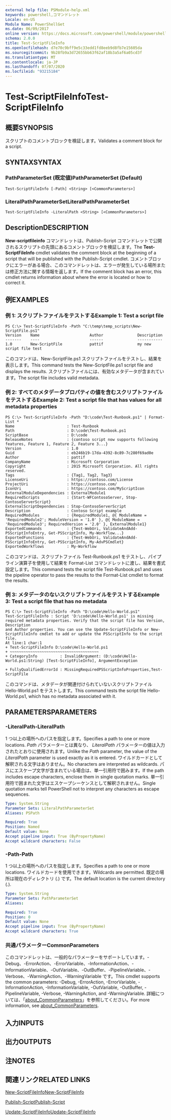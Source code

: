 ```yaml
---
external help file: PSModule-help.xml
keywords: powershell,コマンドレット
Locale: en-US
Module Name: PowerShellGet
ms.date: 06/09/2017
online version: https://docs.microsoft.com/powershell/module/powershellget/test-scriptfileinfo?view=powershell-5.1&WT.mc_id=ps-gethelp
schema: 2.0.0
title: Test-ScriptFileInfo
ms.openlocfilehash: d7e70c9bff9e5c33edd1fd8eeb9d8fb7e15605da
ms.sourcegitcommit: 9b28fb9a3d72655bb63f62af18b3a5af6a05cd3f
ms.translationtype: MT
ms.contentlocale: ja-JP
ms.lasthandoff: 07/07/2020
ms.locfileid: "93215184"
---
```

# <span data-ttu-id="07451-103">Test-ScriptFileInfo</span><span class="sxs-lookup"><span data-stu-id="07451-103">Test-ScriptFileInfo</span></span>

## <span data-ttu-id="07451-104">概要</span><span class="sxs-lookup"><span data-stu-id="07451-104">SYNOPSIS</span></span>
<span data-ttu-id="07451-105">スクリプトのコメントブロックを検証します。</span><span class="sxs-lookup"><span data-stu-id="07451-105">Validates a comment block for a script.</span></span>

## <span data-ttu-id="07451-106">SYNTAX</span><span class="sxs-lookup"><span data-stu-id="07451-106">SYNTAX</span></span>

### <span data-ttu-id="07451-107">PathParameterSet (既定値)</span><span class="sxs-lookup"><span data-stu-id="07451-107">PathParameterSet (Default)</span></span>

```
Test-ScriptFileInfo [-Path] <String> [<CommonParameters>]
```

### <span data-ttu-id="07451-108">LiteralPathParameterSet</span><span class="sxs-lookup"><span data-stu-id="07451-108">LiteralPathParameterSet</span></span>

```
Test-ScriptFileInfo -LiteralPath <String> [<CommonParameters>]
```

## <span data-ttu-id="07451-109">Description</span><span class="sxs-lookup"><span data-stu-id="07451-109">DESCRIPTION</span></span>

<span data-ttu-id="07451-110">**New-scriptfileinfo** コマンドレットは、Publish-Script コマンドレットで公開されるスクリプトの先頭にあるコメントブロックを検証します。</span><span class="sxs-lookup"><span data-stu-id="07451-110">The **Test-ScriptFileInfo** cmdlet validates the comment block at the beginning of a script that will be published with the Publish-Script cmdlet.</span></span>
<span data-ttu-id="07451-111">コメントブロックにエラーがある場合、このコマンドレットは、エラーが発生している場所または修正方法に関する情報を返します。</span><span class="sxs-lookup"><span data-stu-id="07451-111">If the comment block has an error, this cmdlet returns information about where the error is located or how to correct it.</span></span>

## <span data-ttu-id="07451-112">例</span><span class="sxs-lookup"><span data-stu-id="07451-112">EXAMPLES</span></span>

### <span data-ttu-id="07451-113">例 1: スクリプトファイルをテストする</span><span class="sxs-lookup"><span data-stu-id="07451-113">Example 1: Test a script file</span></span>

```
PS C:\> Test-ScriptFileInfo -Path "C:\temp\temp_scripts\New-ScriptFile.ps1"
Version    Name                      Author               Description
-------    ----                      ------               -----------
1.0        New-ScriptFile            pattif               my new script file test
```

<span data-ttu-id="07451-114">このコマンドは、New-ScriptFile.ps1 スクリプトファイルをテストし、結果を表示します。</span><span class="sxs-lookup"><span data-stu-id="07451-114">This command tests the New-ScriptFile.ps1 script file and displays the results.</span></span>
<span data-ttu-id="07451-115">スクリプトファイルには、有効なメタデータが含まれています。</span><span class="sxs-lookup"><span data-stu-id="07451-115">The script file includes valid metadata.</span></span>

### <span data-ttu-id="07451-116">例 2: すべてのメタデータプロパティの値を含むスクリプトファイルをテストする</span><span class="sxs-lookup"><span data-stu-id="07451-116">Example 2: Test a script file that has values for all metadata properties</span></span>

```
PS C:\> Test-ScriptFileInfo -Path "D:\code\Test-Runbook.ps1" | Format-List *
Name                       : Test-Runbook
Path                       : D:\code\Test-Runbook.ps1
ScriptBase                 : D:\code
ReleaseNotes               : {contoso script now supports following features, Feature 1, Feature 2, Feature 3...}
Version                    : 1.0
Guid                       : eb246b19-17da-4392-8c89-7c280f69ad0e
Author                     : pattif
CompanyName                : Microsoft Corporation
Copyright                  : 2015 Microsoft Corporation. All rights reserved.
Tags                       : {Tag1, Tag2, Tag3}
LicenseUri                 : https://contoso.com/License
ProjectUri                 : https://contoso.com/
IconUri                    : https://contoso.com/MyScriptIcon
ExternalModuleDependencies : ExternalModule1
RequiredScripts            : {Start-WFContosoServer, Stop-ContosoServerScript}
ExternalScriptDependencies : Stop-ContosoServerScript
Description                : Contoso Script example
RequiredModules            : {RequiredModule1, @{ ModuleName = 'RequiredModule2'; ModuleVersion = '1.0' }, @{ ModuleName = 'RequiredModule3'; RequiredVersion = '2.0' }, ExternalModule1}
ExportedCommands           : {Test-WebUri, ValidateAndAdd-PSScriptInfoEntry, Get-PSScriptInfo, My-Workflow...}
ExportedFunctions          : {Test-WebUri, ValidateAndAdd-PSScriptInfoEntry, Get-PSScriptInfo, My-AdvPSCmdlet}
ExportedWorkflows          : My-Workflow
```

<span data-ttu-id="07451-117">このコマンドは、スクリプトファイル Test-Runbook.ps1 をテストし、パイプライン演算子を使用して結果を Format-List コマンドレットに渡し、結果を書式設定します。</span><span class="sxs-lookup"><span data-stu-id="07451-117">This command tests the script file Test-Runbook.ps1 and uses the pipeline operator to pass the results to the Format-List cmdlet to format the results.</span></span>

### <span data-ttu-id="07451-118">例 3: メタデータのないスクリプトファイルをテストする</span><span class="sxs-lookup"><span data-stu-id="07451-118">Example 3: Test a script file that has no metadata</span></span>

```
PS C:\> Test-ScriptFileInfo -Path "D:\code\Hello-World.ps1"
Test-ScriptFileInfo : Script 'D:\code\Hello-World.ps1' is missing required metadata properties. Verify that the script file has Version, Description
and Author properties. You can use the Update-ScriptFileInfo or New-ScriptFileInfo cmdlet to add or update the PSScriptInfo to the script file.
At line:1 char:1
+ Test-ScriptFileInfo D:\code\Hello-World.ps1
+ ~~~~~~~~~~~~~~~~~~~~~~~~~~~~~~~~~~~~~~~
+ CategoryInfo          : InvalidArgument: (D:\code\Hello-World.ps1:String) [Test-ScriptFileInfo], ArgumentException

+ FullyQualifiedErrorId : MissingRequiredPSScriptInfoProperties,Test-ScriptFile
```

<span data-ttu-id="07451-119">このコマンドは、メタデータが関連付けられていないスクリプトファイル Hello-World.ps1 をテストします。</span><span class="sxs-lookup"><span data-stu-id="07451-119">This command tests the script file Hello-World.ps1, which has no metadata associated with it.</span></span>

## <span data-ttu-id="07451-120">PARAMETERS</span><span class="sxs-lookup"><span data-stu-id="07451-120">PARAMETERS</span></span>

### <span data-ttu-id="07451-121">-LiteralPath</span><span class="sxs-lookup"><span data-stu-id="07451-121">-LiteralPath</span></span>

<span data-ttu-id="07451-122">1 つ以上の場所へのパスを指定します。</span><span class="sxs-lookup"><span data-stu-id="07451-122">Specifies a path to one or more locations.</span></span>
<span data-ttu-id="07451-123">*Path* パラメーターとは異なり、 *LiteralPath* パラメーターの値は入力されたとおりに使用されます。</span><span class="sxs-lookup"><span data-stu-id="07451-123">Unlike the *Path* parameter, the value of the *LiteralPath* parameter is used exactly as it is entered.</span></span>
<span data-ttu-id="07451-124">ワイルドカードとして解釈される文字はありません。</span><span class="sxs-lookup"><span data-stu-id="07451-124">No characters are interpreted as wildcards.</span></span>
<span data-ttu-id="07451-125">パスにエスケープ文字が含まれている場合は、単一引用符で囲みます。</span><span class="sxs-lookup"><span data-stu-id="07451-125">If the path includes escape characters, enclose them in single quotation marks.</span></span>
<span data-ttu-id="07451-126">単一引用符で囲まれた文字はエスケープシーケンスとして解釈されません。</span><span class="sxs-lookup"><span data-stu-id="07451-126">Single quotation marks tell PowerShell not to interpret any characters as escape sequences.</span></span>

```yaml
Type: System.String
Parameter Sets: LiteralPathParameterSet
Aliases: PSPath

Required: True
Position: Named
Default value: None
Accept pipeline input: True (ByPropertyName)
Accept wildcard characters: False
```

### <span data-ttu-id="07451-127">-Path</span><span class="sxs-lookup"><span data-stu-id="07451-127">-Path</span></span>

<span data-ttu-id="07451-128">1 つ以上の場所へのパスを指定します。</span><span class="sxs-lookup"><span data-stu-id="07451-128">Specifies a path to one or more locations.</span></span>
<span data-ttu-id="07451-129">ワイルドカードを使用できます。</span><span class="sxs-lookup"><span data-stu-id="07451-129">Wildcards are permitted.</span></span>
<span data-ttu-id="07451-130">既定の場所は現在のディレクトリ (.) です。</span><span class="sxs-lookup"><span data-stu-id="07451-130">The default location is the current directory (.).</span></span>

```yaml
Type: System.String
Parameter Sets: PathParameterSet
Aliases:

Required: True
Position: 0
Default value: None
Accept pipeline input: True (ByPropertyName)
Accept wildcard characters: True
```

### <span data-ttu-id="07451-131">共通パラメーター</span><span class="sxs-lookup"><span data-stu-id="07451-131">CommonParameters</span></span>

<span data-ttu-id="07451-132">このコマンドレットは、一般的なパラメーターをサポートしています。-Debug、-ErrorAction、-ErrorVariable、-InformationAction、-InformationVariable、-OutVariable、-OutBuffer、-PipelineVariable、-Verbose、-WarningAction、-WarningVariable です。</span><span class="sxs-lookup"><span data-stu-id="07451-132">This cmdlet supports the common parameters: -Debug, -ErrorAction, -ErrorVariable, -InformationAction, -InformationVariable, -OutVariable, -OutBuffer, -PipelineVariable, -Verbose, -WarningAction, and -WarningVariable.</span></span> <span data-ttu-id="07451-133">詳細については、「[about_CommonParameters](https://go.microsoft.com/fwlink/?LinkID=113216)」を参照してください。</span><span class="sxs-lookup"><span data-stu-id="07451-133">For more information, see [about_CommonParameters](https://go.microsoft.com/fwlink/?LinkID=113216).</span></span>

## <span data-ttu-id="07451-134">入力</span><span class="sxs-lookup"><span data-stu-id="07451-134">INPUTS</span></span>

## <span data-ttu-id="07451-135">出力</span><span class="sxs-lookup"><span data-stu-id="07451-135">OUTPUTS</span></span>

## <span data-ttu-id="07451-136">注</span><span class="sxs-lookup"><span data-stu-id="07451-136">NOTES</span></span>

## <span data-ttu-id="07451-137">関連リンク</span><span class="sxs-lookup"><span data-stu-id="07451-137">RELATED LINKS</span></span>

[<span data-ttu-id="07451-138">New-ScriptFileInfo</span><span class="sxs-lookup"><span data-stu-id="07451-138">New-ScriptFileInfo</span></span>](New-ScriptFileInfo.md)

[<span data-ttu-id="07451-139">Publish-Script</span><span class="sxs-lookup"><span data-stu-id="07451-139">Publish-Script</span></span>](Publish-Script.md)

[<span data-ttu-id="07451-140">Update-ScriptFileInfo</span><span class="sxs-lookup"><span data-stu-id="07451-140">Update-ScriptFileInfo</span></span>](Update-ScriptFileInfo.md)
